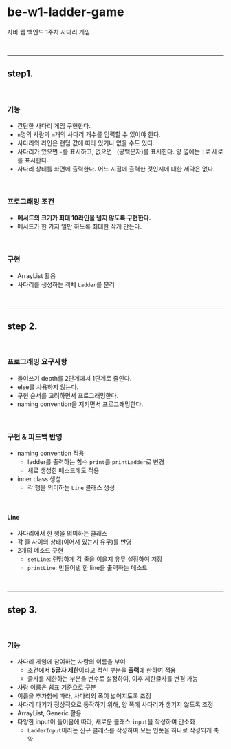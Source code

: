 # be-w1-ladder-game

자바 웹 백엔드 1주차 사다리 게임

<br>

-----

## step1.

<br>

### 기능

- 간단한 사다리 게임 구현한다.
- `n`명의 사람과 `m`개의 사다리 개수를 입력할 수 있어야 한다.
- 사다리의 라인은 랜덤 값에 따라 있거나 없을 수도 있다.
- 사다리가 있으면 `-`를 표시하고, 없으면 ` `(공백문자)를 표시한다. 양 옆에는 `|`로 세로를 표시한다.
- 사다리 상태를 화면에 출력한다. 어느 시점에 출력한 것인지에 대한 제약은 없다.

<br>

### 프로그래밍 조건

- **메서드의 크기가 최대 10라인을 넘지 않도록 구현한다.**
- 메서드가 한 가지 일만 하도록 최대한 작게 만든다.

<br>

### 구현

- ArrayList 활용
- 사다리를 생성하는 객체 `Ladder`를 분리

<br>

----

## step 2.

<br>

### 프로그래밍 요구사항

- 들여쓰기 depth를 2단계에서 1단계로 줄인다.
- else를 사용하지 않는다.
- 구현 순서를 고려하면서 프로그래밍한다.
- naming convention을 지키면서 프로그래밍한다.

<br>

### 구현 & 피드백 반영

- naming convention 적용
  - ladder를 출력하는 함수 `print`를 `printLadder`로 변경
  - 새로 생성한 메소드에도 적용
- inner class 생성
  - 각 행을 의미하는 `Line` 클래스 생성

<br>


#### Line

- 사다리에서 한 행을 의미하는 클래스
- 각 줄 사이의 상태(이어져 있는지 유무)를 반영
- 2개의 메소드 구현
  - `setLine`: 랜덤하게 각 줄을 이을지 유무 설정하여 저장
  - `printLine`: 만들어낸 한 line을 출력하는 메소드

<br>

----------

## step 3.

<br>

### 기능

- 사다리 게임에 참여하는 사람의 이름을 부여
  - 조건에서 **5글자 제한**이라고 적힌 부분을 **출력**에 한하여 적용
  - 글자를 제한하는 부분을 변수로 설정하여, 이후 제한글자를 변경 가능
- 사람 이름은 쉼표 기준으로 구분
- 이름을 추가함에 따라, 사다리의 폭이 넓어지도록 조정
- 사다리 타기가 정상적으로 동작하기 위해, 양 쪽에 사다리가 생기지 않도록 조정
- ArrayList, Generic 활용
- 다양한 input이 들어옴에 따라, 새로운 클래스 `input`을 작성하여 간소화
  - `LadderInput`이라는 신규 클래스를 작성하여 모든 인풋을 하나로 작성되게 축약